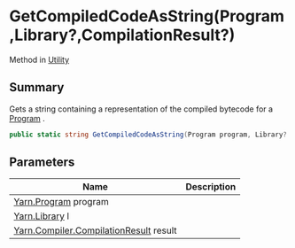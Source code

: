 # GetCompiledCodeAsString(Program,Library?,CompilationResult?)

Method in [Utility](yarn.compiler.utility.md)

## Summary

Gets a string containing a representation of the compiled bytecode for a [Program](yarn.program.md) .

```csharp
public static string GetCompiledCodeAsString(Program program, Library? l = null, CompilationResult? result = null)
```

## Parameters

| Name                                                                         | Description |
| ---------------------------------------------------------------------------- | ----------- |
| [Yarn.Program](yarn.program.md) program                                      |             |
| [Yarn.Library](yarn.library.md) l                                            |             |
| [Yarn.Compiler.CompilationResult](yarn.compiler.compilationresult.md) result |             |
